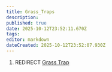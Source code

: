 ```yaml
---
title: Grass_Traps
description: 
published: true
date: 2025-10-12T23:52:11.670Z
tags: 
editor: markdown
dateCreated: 2025-10-12T23:52:07.930Z
---
```


1.  REDIRECT [Grass Trap](Grass_Trap "wikilink")